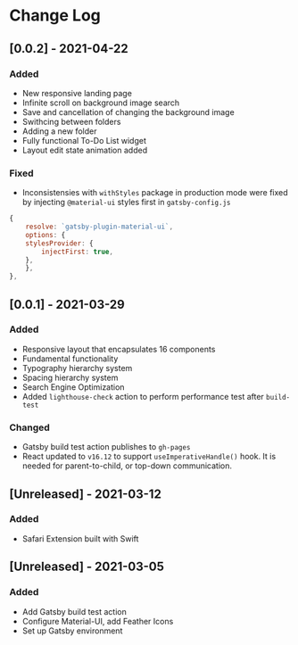# Change Log

## [0.0.2] - 2021-04-22

### Added

- New responsive landing page
- Infinite scroll on background image search
- Save and cancellation of changing the background image
- Swithcing between folders
- Adding a new folder
- Fully functional To-Do List widget
- Layout edit state animation added

### Fixed

- Inconsistensies with `withStyles` package in production mode were fixed by injecting `@material-ui` styles first in `gatsby-config.js`

```javascript
{
    resolve: `gatsby-plugin-material-ui`,
    options: {
    stylesProvider: {
        injectFirst: true,
    },
    },
},
```

## [0.0.1] - 2021-03-29

### Added

- Responsive layout that encapsulates 16 components
- Fundamental functionality
- Typography hierarchy system
- Spacing hierarchy system
- Search Engine Optimization
- Added `lighthouse-check` action to perform performance test after `build-test`

### Changed

- Gatsby build test action publishes to `gh-pages`
- React updated to `v16.12` to support `useImperativeHandle()` hook. It is needed for parent-to-child, or top-down communication.

## [Unreleased] - 2021-03-12

### Added

- Safari Extension built with Swift

## [Unreleased] - 2021-03-05

### Added

- Add Gatsby build test action
- Configure Material-UI, add Feather Icons
- Set up Gatsby environment
